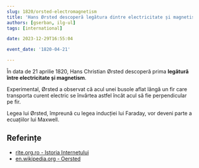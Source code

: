 ```yaml
---
slug: 1820/orsted-electromagnetism
title: 'Hans Ørsted descoperă legătura dintre electricitate și magnetism'
authors: [gserban, ilg-ul]
tags: [international]

date: 2023-12-29T16:55:04

event_date: '1820-04-21'

---
```


În data de 21 aprilie 1820, Hans Christian Ørsted descoperă prima **legătură
între electricitate și magnetism**.

<!-- truncate -->

Experimental, Ørsted a observat că acul unei busole aflat lângă un
fir care transporta curent electric se învârtea astfel încât acul
să fie perpendicular pe fir.

Legea lui Ørsted, împreună cu legea inducției lui Faraday, vor
deveni parte a ecuațiilor lui Maxwell.

## Referințe

- [rite.org.ro - Istoria Internetului](https://rite.org.ro/istoria-internetului/)
- [en.wikipedia.org - Oersted](https://en.wikipedia.org/wiki/Oersted%27s_law)
